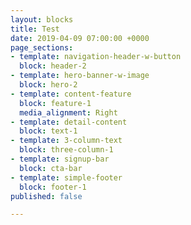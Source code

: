 ```yaml
---
layout: blocks
title: Test
date: 2019-04-09 07:00:00 +0000
page_sections:
- template: navigation-header-w-button
  block: header-2
- template: hero-banner-w-image
  block: hero-2
- template: content-feature
  block: feature-1
  media_alignment: Right
- template: detail-content
  block: text-1
- template: 3-column-text
  block: three-column-1
- template: signup-bar
  block: cta-bar
- template: simple-footer
  block: footer-1
published: false

---
```


